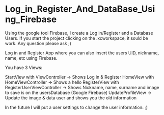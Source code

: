 # Log_in_Register_And_DataBase_Using_Firebase
Using the google tool Firebase, I create a Log in/Register and a Database Users. If you start the project clicking on the .xcworkspace, it sould be work. Any question please ask ;)


Log in and Register App where you can also insert the users UID, nickname, name, etc using Firebase.

You have 3 Views:

  StartView with ViewController -> Shows Log in & Register 
  HomeView with HomeViewController -> Shows a hello
  RegisterView with RegisterUserViewController -> Shows Nickname, name, surname and image to save is on the usersDatabase (Google Firebase)
  UpdateProfileView -> Update the image & data user and shows you the old information


In the future I will put a user settings to change the user information. ;)
